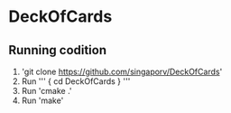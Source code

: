 # DeckOfCards

## Running codition 
1. 'git clone https://github.com/singaporv/DeckOfCards'
2. Run '''
{
cd DeckOfCards
}
'''
3. Run 'cmake .'
4. Run 'make'
